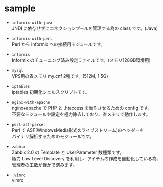 sample
======

+ `informix-with-java`  
  JNDI に依存せずにコネクションプールを管理する為の class です。(Java)

+ `informix-with-perl`  
  Perl から Informix への接続用モジュールです。

+ `informix`  
  Informix のチューニング済み設定ファイルです。(メモリ128GB環境用)

+ `mysql`  
  VPS用の省メモリ my.cnf 2種です。(512M, 1.5G)

+ `iptables`  
  iptables 初期化シェルスクリプトです。

+ `nginx-with-apache`  
  nginx+apache で PHP と .htaccess を動作させるための config です。  
  不要なモジュールや設定を極力除去しており、省メモリで動作します。

+ `perl-asf-parser`  
  Perl で ASF(WindowsMedia形式のライブストリーム)のヘッダーを  
  バイナリ解析するためのモジュールです。

+ `zabbix`  
  Zabbix 2.0 の Template と UserParameter 数種類です。  
  極力 Low Level Discovery を利用し、アイテムの作成を自動化している為、  
  管理者の工数が僅かで済みます。

+ `.vimrc`  
  vimrc
